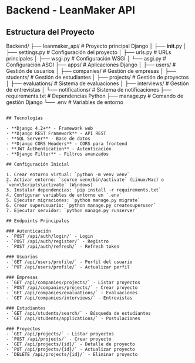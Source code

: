 # Backend - LeanMaker API

## Estructura del Proyecto


Backend/
├── leanmaker_api/          # Proyecto principal Django
│   ├── __init__.py
│   ├── settings.py         # Configuración del proyecto
│   ├── urls.py            # URLs principales
│   ├── wsgi.py            # Configuración WSGI
│   └── asgi.py            # Configuración ASGI
├── apps/                   # Aplicaciones Django
│   ├── users/             # Gestión de usuarios
│   ├── companies/         # Gestión de empresas
│   ├── students/          # Gestión de estudiantes
│   ├── projects/          # Gestión de proyectos
│   ├── evaluations/       # Sistema de evaluaciones
│   ├── interviews/        # Gestión de entrevistas
│   └── notifications/     # Sistema de notificaciones
├── requirements.txt        # Dependencias Python
├── manage.py              # Comando de gestión Django
└── .env                   # Variables de entorno
```

## Tecnologías

- **Django 4.2+** - Framework web
- **Django REST Framework** - API REST
- **SQL Server** - Base de datos
- **Django CORS Headers** - CORS para frontend
- **JWT Authentication** - Autenticación
- **Django Filter** - Filtros avanzados

## Configuración Inicial

1. Crear entorno virtual: `python -m venv venv`
2. Activar entorno: `source venv/bin/activate` (Linux/Mac) o `venv\Scripts\activate` (Windows)
3. Instalar dependencias: `pip install -r requirements.txt`
4. Configurar variables de entorno en `.env`
5. Ejecutar migraciones: `python manage.py migrate`
6. Crear superusuario: `python manage.py createsuperuser`
7. Ejecutar servidor: `python manage.py runserver`

## Endpoints Principales

### Autenticación
- `POST /api/auth/login/` - Login
- `POST /api/auth/register/` - Registro
- `POST /api/auth/refresh/` - Refresh token

### Usuarios
- `GET /api/users/profile/` - Perfil del usuario
- `PUT /api/users/profile/` - Actualizar perfil

### Empresas
- `GET /api/companies/projects/` - Listar proyectos
- `POST /api/companies/projects/` - Crear proyecto
- `GET /api/companies/evaluations/` - Evaluaciones
- `GET /api/companies/interviews/` - Entrevistas

### Estudiantes
- `GET /api/students/search/` - Búsqueda de estudiantes
- `GET /api/students/applications/` - Postulaciones

### Proyectos
- `GET /api/projects/` - Listar proyectos
- `POST /api/projects/` - Crear proyecto
- `GET /api/projects/{id}/` - Detalle de proyecto
- `PUT /api/projects/{id}/` - Actualizar proyecto
- `DELETE /api/projects/{id}/` - Eliminar proyecto 